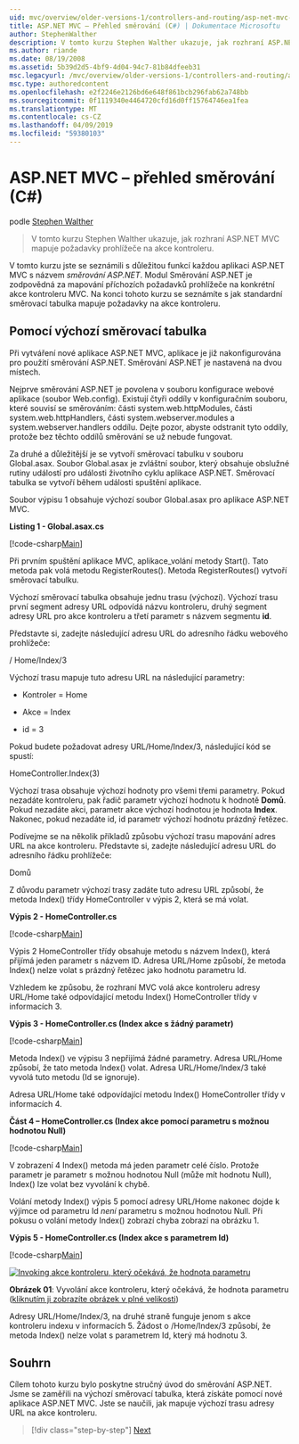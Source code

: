 ```yaml
---
uid: mvc/overview/older-versions-1/controllers-and-routing/asp-net-mvc-routing-overview-cs
title: ASP.NET MVC – Přehled směrování (C#) | Dokumentace Microsoftu
author: StephenWalther
description: V tomto kurzu Stephen Walther ukazuje, jak rozhraní ASP.NET MVC mapuje požadavky prohlížeče na akce kontroleru.
ms.author: riande
ms.date: 08/19/2008
ms.assetid: 5b39d2d5-4bf9-4d04-94c7-81b84dfeeb31
msc.legacyurl: /mvc/overview/older-versions-1/controllers-and-routing/asp-net-mvc-routing-overview-cs
msc.type: authoredcontent
ms.openlocfilehash: e2f2246e2126bd6e648f861bcb296fab62a748bb
ms.sourcegitcommit: 0f1119340e4464720cfd16d0ff15764746ea1fea
ms.translationtype: MT
ms.contentlocale: cs-CZ
ms.lasthandoff: 04/09/2019
ms.locfileid: "59380103"
---
```

# <a name="aspnet-mvc-routing-overview-c"></a>ASP.NET MVC – přehled směrování (C#)

podle [Stephen Walther](https://github.com/StephenWalther)

> V tomto kurzu Stephen Walther ukazuje, jak rozhraní ASP.NET MVC mapuje požadavky prohlížeče na akce kontroleru.


V tomto kurzu jste se seznámili s důležitou funkcí každou aplikaci ASP.NET MVC s názvem *směrování ASP.NET*. Modul Směrování ASP.NET je zodpovědná za mapování příchozích požadavků prohlížeče na konkrétní akce kontroleru MVC. Na konci tohoto kurzu se seznámíte s jak standardní směrovací tabulka mapuje požadavky na akce kontroleru.

## <a name="using-the-default-route-table"></a>Pomocí výchozí směrovací tabulka

Při vytváření nové aplikace ASP.NET MVC, aplikace je již nakonfigurována pro použití směrování ASP.NET. Směrování ASP.NET je nastavená na dvou místech.

Nejprve směrování ASP.NET je povolena v souboru konfigurace webové aplikace (soubor Web.config). Existují čtyři oddíly v konfiguračním souboru, které souvisí se směrováním: části system.web.httpModules, části system.web.httpHandlers, části system.webserver.modules a system.webserver.handlers oddílu. Dejte pozor, abyste odstranit tyto oddíly, protože bez těchto oddílů směrování se už nebude fungovat.

Za druhé a důležitější je se vytvoří směrovací tabulku v souboru Global.asax. Soubor Global.asax je zvláštní soubor, který obsahuje obslužné rutiny událostí pro události životního cyklu aplikace ASP.NET. Směrovací tabulka se vytvoří během události spuštění aplikace.

Soubor výpisu 1 obsahuje výchozí soubor Global.asax pro aplikace ASP.NET MVC.

**Listing 1 - Global.asax.cs**

[!code-csharp[Main](asp-net-mvc-routing-overview-cs/samples/sample1.cs)]

Při prvním spuštění aplikace MVC, aplikace\_volání metody Start(). Tato metoda pak volá metodu RegisterRoutes(). Metoda RegisterRoutes() vytvoří směrovací tabulku.

Výchozí směrovací tabulka obsahuje jednu trasu (výchozí). Výchozí trasu první segment adresy URL odpovídá názvu kontroleru, druhý segment adresy URL pro akce kontroleru a třetí parametr s názvem segmentu **id**.

Představte si, zadejte následující adresu URL do adresního řádku webového prohlížeče:

/ Home/Index/3

Výchozí trasu mapuje tuto adresu URL na následující parametry:

- Kontroler = Home

- Akce = Index

- id = 3

Pokud budete požadovat adresy URL/Home/Index/3, následující kód se spustí:

HomeController.Index(3)

Výchozí trasa obsahuje výchozí hodnoty pro všemi třemi parametry. Pokud nezadáte kontroleru, pak řadič parametr výchozí hodnotu k hodnotě **Domů**. Pokud nezadáte akci, parametr akce výchozí hodnotou je hodnota **Index**. Nakonec, pokud nezadáte id, id parametr výchozí hodnotu prázdný řetězec.

Podívejme se na několik příkladů způsobu výchozí trasu mapování adres URL na akce kontroleru. Představte si, zadejte následující adresu URL do adresního řádku prohlížeče:

Domů

Z důvodu parametr výchozí trasy zadáte tuto adresu URL způsobí, že metoda Index() třídy HomeController v výpis 2, která se má volat.

**Výpis 2 - HomeController.cs**

[!code-csharp[Main](asp-net-mvc-routing-overview-cs/samples/sample2.cs)]

Výpis 2 HomeController třídy obsahuje metodu s názvem Index(), která přijímá jeden parametr s názvem ID. Adresa URL/Home způsobí, že metoda Index() nelze volat s prázdný řetězec jako hodnotu parametru Id.

Vzhledem ke způsobu, že rozhraní MVC volá akce kontroleru adresy URL/Home také odpovídající metodu Index() HomeController třídy v informacích 3.

**Výpis 3 - HomeController.cs (Index akce s žádný parametr)**

[!code-csharp[Main](asp-net-mvc-routing-overview-cs/samples/sample3.cs)]

Metoda Index() ve výpisu 3 nepřijímá žádné parametry. Adresa URL/Home způsobí, že tato metoda Index() volat. Adresa URL/Home/Index/3 také vyvolá tuto metodu (Id se ignoruje).

Adresa URL/Home také odpovídající metodu Index() HomeController třídy v informacích 4.

**Část 4 – HomeController.cs (Index akce pomocí parametru s možnou hodnotou Null)**

[!code-csharp[Main](asp-net-mvc-routing-overview-cs/samples/sample4.cs)]

V zobrazení 4 Index() metoda má jeden parametr celé číslo. Protože parametr je parametr s možnou hodnotou Null (může mít hodnotu Null), Index() lze volat bez vyvolání k chybě.

Volání metody Index() výpis 5 pomocí adresy URL/Home nakonec dojde k výjimce od parametru Id *není* parametru s možnou hodnotou Null. Při pokusu o volání metody Index() zobrazí chyba zobrazí na obrázku 1.

**Výpis 5 - HomeController.cs (Index akce s parametrem Id)**

[!code-csharp[Main](asp-net-mvc-routing-overview-cs/samples/sample5.cs)]


[![Invoking akce kontroleru, který očekává, že hodnota parametru](asp-net-mvc-routing-overview-cs/_static/image1.jpg)](asp-net-mvc-routing-overview-cs/_static/image1.png)

**Obrázek 01**: Vyvolání akce kontroleru, který očekává, že hodnota parametru ([kliknutím ji zobrazíte obrázek v plné velikosti](asp-net-mvc-routing-overview-cs/_static/image2.png))


Adresy URL/Home/Index/3, na druhé straně funguje jenom s akce kontroleru indexu v informacích 5. Žádost o /Home/Index/3 způsobí, že metoda Index() nelze volat s parametrem Id, který má hodnotu 3.

## <a name="summary"></a>Souhrn

Cílem tohoto kurzu bylo poskytne stručný úvod do směrování ASP.NET. Jsme se zaměřili na výchozí směrovací tabulka, která získáte pomocí nové aplikace ASP.NET MVC. Jste se naučili, jak mapuje výchozí trasu adresy URL na akce kontroleru.

> [!div class="step-by-step"]
> [Next](understanding-action-filters-cs.md)
